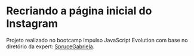 # Recriando a página inicial do Instagram

Projeto realizado no bootcamp Impulso JavaScript Evolution com base no diretório da expert: [SpruceGabriela](https://github.com/SpruceGabriela/instagram-dio).